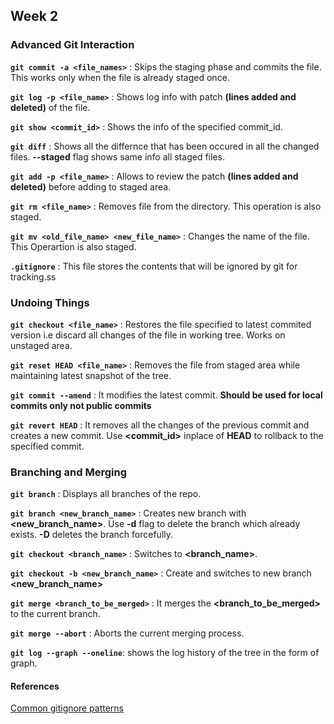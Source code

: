 ## Week 2

### Advanced Git Interaction

**`git commit -a <file_names>`** : Skips the staging phase and commits the file. This works only when the file is already staged once.

**`git log -p <file_name>`** : Shows log info with patch **(lines added and deleted)** of the file.

**`git show <commit_id>`** : Shows the info of the specified commit_id.

**`git diff`** : Shows all the differnce that has been occured in all the changed files. **--staged** flag shows same info all staged files.

**`git add -p <file_name>`** : Allows to review the patch **(lines added and deleted)** before adding to staged area.

**`git rm <file_name>`** : Removes file from the directory. This operation is also staged.

**`git mv <old_file_name> <new_file_name>`** : Changes the name of the file. This Operartion is also staged.

**`.gitignore`** : This file stores the contents that will be ignored by git for tracking.ss

### Undoing Things

**`git checkout <file_name>`** : Restores the file specified to latest commited version i.e discard all changes of the file in working tree. Works on unstaged area.

**`git reset HEAD <file_name>`** : Removes the file from staged area while maintaining latest snapshot of the tree.

**`git commit --amend`** : It modifies the latest commit. **Should be used for local commits only not public commits**

**`git revert HEAD`** : It removes all the changes of the previous commit and creates a new commit. Use **<commit_id>** inplace of **HEAD** to rollback to the specified commit.

### Branching and Merging

**`git branch`** : Displays all branches of the repo.

**`git branch <new_branch_name>`** : Creates new branch with **<new_branch_name>**. Use **-d** flag to delete the branch which already exists. **-D** deletes the branch forcefully.

**`git checkout <branch_name>`** : Switches to **<branch_name>**.

**`git checkout -b <new_branch_name>`** : Create and switches to new branch **<new_branch_name>**

**`git merge <branch_to_be_merged>`** : It merges the **<branch_to_be_merged>** to the current branch.

**`git merge --abort`** : Aborts the current merging process.

**`git log --graph --oneline`**: shows the log history of the tree in the form of graph.

#### References
[Common gitignore patterns](https://gist.github.com/octocat/9257657)